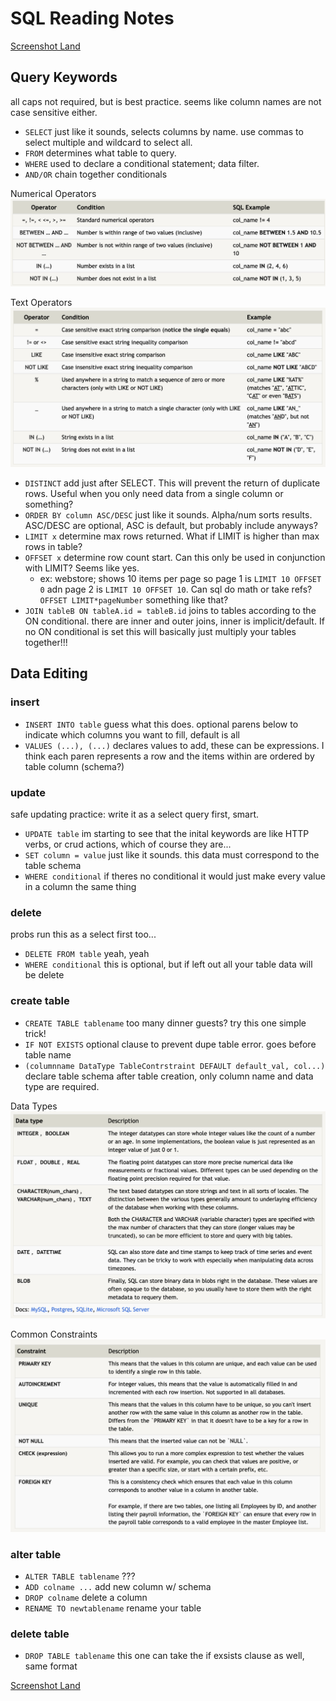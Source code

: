 # SQL Reading Notes

[Screenshot Land](/prework-SQL-screenshot-dump.md)

## Query Keywords

all caps not required, but is best practice. seems like column names are not case sensitive either.

- `SELECT` just like it sounds, selects columns by name. use commas to select multiple and wildcard to select all.
- `FROM` determines what table to query.
- `WHERE` used to declare a conditional statement; data filter.
- `AND/OR` chain together conditionals

Numerical Operators
![broken image](/img/num-conditionals.png)

Text Operators
![broken image](/img/text-conditionals.png)

- `DISTINCT` add just after SELECT. This will prevent the return of duplicate rows. Useful when you only need data from a single column or something?
- `ORDER BY column ASC/DESC` just like it sounds. Alpha/num sorts results. ASC/DESC are optional, ASC is default, but probably include anyways?
- `LIMIT x` determine max rows returned. What if LIMIT is higher than max rows in table?
- `OFFSET x` determine row count start. Can this only be used in conjunction with LIMIT? Seems like yes.
  - ex: webstore; shows 10 items per page so page 1 is `LIMIT 10 OFFSET 0` adn page 2 is `LIMIT 10 OFFSET 10`. Can sql do math or take refs? `OFFSET LIMIT*pageNumber` something like that?
- `JOIN tableB ON tableA.id = tableB.id` joins to tables according to the ON conditional. there are inner and outer joins, inner is implicit/default. If no ON conditional is set this will basically just multiply your tables together!!!

## Data Editing

### insert

- `INSERT INTO table` guess what this does. optional parens below to indicate which columns you want to fill, default is all
- `VALUES (...), (...)` declares values to add, these can be expressions. I think each paren represents a row and the items within are ordered by table column (schema?)

### update

safe updating practice: write it as a select query first, smart.

- `UPDATE table` im starting to see that the inital keywords are like HTTP verbs, or crud actions, which of course they are...
- `SET column = value` just like it sounds. this data must correspond to the table schema
- `WHERE conditional` if theres no conditional it would just make every value in a column the same thing

### delete

probs run this as a select first too...

- `DELETE FROM table` yeah, yeah
- `WHERE conditional` this is optional, but if left out all your table data will be delete

### create table

- `CREATE TABLE tablename` too many dinner guests? try this one simple trick!
- `IF NOT EXISTS` optional clause to prevent dupe table error. goes before table name
- `(columnname DataType TableContrstraint DEFAULT default_val, col...)` declare table schema after table creation, only column name and data type are required.

Data Types
![broken image](/img/data-types.png)

Common Constraints
![broken image](/img/constraints.png)

### alter table

- `ALTER TABLE tablename` ???
- `ADD colname ...` add new column w/ schema
- `DROP colname` delete a column
- `RENAME TO newtablename` rename your table

### delete table

- `DROP TABLE tablename` this one can take the if exsists clause as well, same format

[Screenshot Land](/prework-SQL-screenshot-dump.md)
